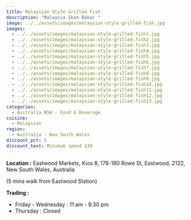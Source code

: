 ```yaml
---
title: Malaysian Style Grilled Fish
description: "Malaysia Ikan Bakar "
image: ../../assets/images/malaysian-style-grilled-fish.jpg
images:
  - ../../assets/images/malaysian-style-grilled-fish1.jpg
  - ../../assets/images/malaysian-style-grilled-fish2.jpg
  - ../../assets/images/malaysian-style-grilled-fish3.jpg
  - ../../assets/images/malaysian-style-grilled-fish4.jpg
  - ../../assets/images/malaysian-style-grilled-fish5.jpg
  - ../../assets/images/malaysian-style-grilled-fish6.jpg
  - ../../assets/images/malaysian-style-grilled-fish7.jpg
  - ../../assets/images/malaysian-style-grilled-fish8.jpg
  - ../../assets/images/malaysian-style-grilled-fish9.jpg
  - ../../assets/images/malaysian-style-grilled-fish10.jpg
  - ../../assets/images/malaysian-style-grilled-fish11.jpg
  - ../../assets/images/malaysian-style-grilled-fish12.jpg
  - ../../assets/images/malaysian-style-grilled-fish13.jpg
categories:
  - Australia NSW - Food & Beverage
cuisine:
  - Malaysian
region:
  - Australia - New South Wales
discount_pct: 5
discount_text: Minimum spend $30
---
```

**Location :** Eastwood Markets, Kios 8, 178-180 Rowe St,  Eastwood, 2122, New South Wales, Australia

(5 mins walk from Eastwood Station)

**Trading :**

* Friday - Wednesday : 11 am - 9.30 pm
* Thursday : Closed
